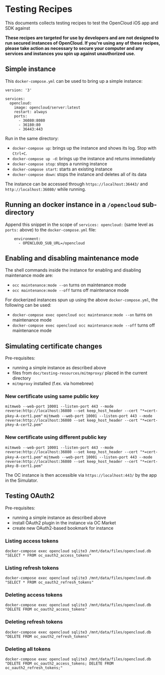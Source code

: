 # Testing Recipes

This documents collects testing recipes to test the OpenCloud iOS app and SDK against

**These recipes are targeted for use by developers and are not designed to run secured instances of OpenCloud. If you're using any of these recipes, please take action as necessary to secure your computer and any services and instances you spin up against unauthorized use.**

## Simple instance

This `docker-compose.yml` can be used to bring up a simple instance:

```
version: '3'

services:
  opencloud:
    image: opencloud/server:latest
    restart: always
    ports:
      - 36080:8080
      - 36180:80
      - 36443:443
```

Run in the same directory:
- `docker-compose up`: brings up the instance and shows its log. Stop with `Ctrl+C`.
- `docker-compose up -d`: brings up the instance and returns immediately
- `docker-compose stop`: stops a running instance
- `docker-compose start`: starts an existing instance
- `docker-compose down`: stops the instance and deletes all of its data

The instance can be accessed through  `https://localhost:36443/`  and `http://localhost:36080/` while running.

## Running an docker instance in a `/opencloud` sub-directory

Append this snippet in the scope of `services: opencloud:` (same level as `ports:` above) to the `docker-compose.yml` file:

```
    environment:
      - OPENCLOUD_SUB_URL=/opencloud
```

## Enabling and disabling maintenance mode

The shell commands inside the instance for enabling and disabling maintenance mode are:

- `occ maintenance:mode --on` turns on maintenance mode
- `occ maintenance:mode --off` turns off maintenance mode

For dockerized instances spun up using the above `docker-compose.yml`, the following can be used:

- `docker-compose exec opencloud occ maintenance:mode --on` turns on maintenance mode
- `docker-compose exec opencloud occ maintenance:mode --off`  turns off maintenance mode

## Simulating certificate changes

Pre-requisites:
- running a simple instance as described above
- files from `doc/testing-resources/mitmproxy/` placed in the current directory
- `mitmproxy` installed (f.ex. via homebrew)

### New certificate using same public key
`mitmweb --web-port 10001 --listen-port 443 --mode reverse:http://localhost:36080 --set keep_host_header --cert "*=cert-pkey-A-cert1.pem"`
`mitmweb --web-port 10001 --listen-port 443 --mode reverse:http://localhost:36080 --set keep_host_header --cert "*=cert-pkey-A-cert2.pem"`

### New certificate using different public key
`mitmweb --web-port 10001 --listen-port 443 --mode reverse:http://localhost:36080 --set keep_host_header --cert "*=cert-pkey-A-cert1.pem"`
`mitmweb --web-port 10001 --listen-port 443 --mode reverse:http://localhost:36080 --set keep_host_header --cert "*=cert-pkey-B-cert1.pem"`

The OC instance is then accessible via `https://localhost:443/` by the app in the Simulator.

## Testing OAuth2
Pre-requisites:
- running a simple instance as described above
- install OAuth2 plugin in the instance via OC Market
- create new OAuth2-based bookmark for instance

### Listing access tokens
`docker-compose exec opencloud sqlite3 /mnt/data/files/opencloud.db "SELECT * FROM oc_oauth2_access_tokens"`

### Listing refresh tokens
`docker-compose exec opencloud sqlite3 /mnt/data/files/opencloud.db "SELECT * FROM oc_oauth2_refresh_tokens"`

### Deleting access tokens
`docker-compose exec opencloud sqlite3 /mnt/data/files/opencloud.db "DELETE FROM oc_oauth2_access_tokens"`

### Deleting refresh tokens
`docker-compose exec opencloud sqlite3 /mnt/data/files/opencloud.db "DELETE FROM oc_oauth2_refresh_tokens"`

### Deleting all tokens
`docker-compose exec opencloud sqlite3 /mnt/data/files/opencloud.db "DELETE FROM oc_oauth2_access_tokens; DELETE FROM oc_oauth2_refresh_tokens;"`

